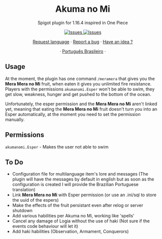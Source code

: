 <h1 align="center">Akuma no Mi</h1>

  <p align="center">Spigot plugin for 1.16.4 inspired in One Piece</p>

  <p align="center">
     <a href="https://github.com/rafaelfaustini/akumanomi/issues">
      <img alt="Issues" src="https://img.shields.io/github/issues/rafaelfaustini/akumanomi?color=f44336" />
    </a>
     <a href="https://github.com/rafaelfaustini/akumanomi/pulls">
      <img alt="Issues" src="https://img.shields.io/github/issues-pr/rafaelfaustini/akumanomi?color=f44336" />
    </a>
  </p>
  <p align="center">
   <a href="https://github.com/rafaelfaustini/akumanomi/issues/new?assignees=rafaelfaustini&labels=Documentation%2C+Translation&template=new-language-request.md&title=%5Btranslation%5D">Request language</a>
     ·
    <a href="https://github.com/rafaelfaustini/akumanomi/issues/new?assignees=&labels=Bug+Fix&template=bug_report.md&title=%5Bbugfix%5D">Report a bug</a>
     ·
    <a href="https://github.com/rafaelfaustini/akumanomi/issues/new?assignees=&labels=feature&template=feature_request.md&title=%5Bfeature%5D">Have an idea ?</a>
  </p>
  <p align="center">
    ·
    <a href="/docs/readme_pt-BR.md">Português Brasileiro</a>
    ·
  </p>

## Usage

At the moment, the plugin has one command `/meramera` that gives you the **Mera Mera no Mi** fruit, when eaten it gives you unlimited fire resistance.
Players with the permissions `akumanomi.Esper` won't be able to swim, they get slow, weakness, hunger and get pushed to the bottom of the ocean.

Unfortunately, the esper permission and the **Mera Mera no Mi** aren't linked yet, meaning that eating the **Mera Mera no Mi** fruit doesn't turn you into an Esper automatically, at the moment you need to set the permission manually.

## Permissions

`akumanomi.Esper` - Makes the user not able to swim

## To Do

- Configuration file for multilanguage item's lore and messages (The plugin will have the messages by default in english but as soon as the configuration is created I will provide the Brazilian Portuguese translation)
- Link **Mera Mera no Mi** with Esper permission (or use an .ini/sql to store the uuid of the espers)
- Make the effects of the fruit persistant even after relog or server shutdown
- Add various habilities per Akuma no Mi, working like 'spells'
- Cancel any damage of Logia without the use of haki (Not sure if the events code behaviour will let it)
- Add haki habilities (Observation, Armament, Conquerors)
